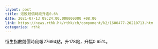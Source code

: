```yaml
---
layout: post
title: 港股競價時段升逾0.6%
date: 2021-07-13 09:24:00.000000000 +08:00
link: https://news.rthk.hk/rthk/ch/component/k2/1600477-20210713.htm
categories: rthk
---
```


恒生指數競價時段報27694點，升178點，升幅0.65%。
